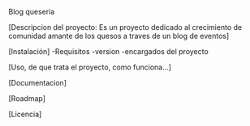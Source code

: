 Blog queseria

[Descripcion del proyecto: Es un proyecto dedicado al crecimiento de comunidad amante de los quesos a traves de un blog de eventos]

[Instalación]
-Requisitos
-version
-encargados del proyecto

[Uso, de que trata el proyecto, como funciona...]

[Documentacion]

[Roadmap]

[Licencia]
